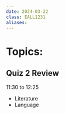 ```yaml
---
date: 2024-03-22
class: EALL1231
aliases:
---
```

# Topics:
## Quiz 2 Review
11:30 to 12:25
- Literature
- Language